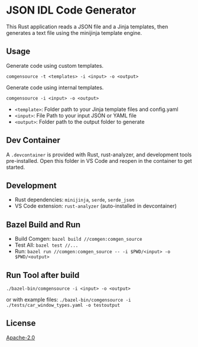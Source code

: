 # JSON IDL Code Generator

This Rust application reads a JSON file and a Jinja templates, then generates a text file using the minijinja template engine.

## Usage

Generate code using custom templates.
```
comgensource -t <templates> -i <input> -o <output>
```

Generate code using internal templates.
```
comgensource -i <input> -o <output>
```

- `<template>`: Folder path to your Jinja template files and config.yaml
- `<input>`: File Path to your input JSON or YAML file
- `<output>`: Folder path to the output folder to generate

## Dev Container

A `.devcontainer` is provided with Rust, rust-analyzer, and development tools pre-installed. Open this folder in VS Code and reopen in the container to get started.

## Development
- Rust dependencies: `minijinja`, `serde`, `serde_json`
- VS Code extension: `rust-analyzer` (auto-installed in devcontainer)

## Bazel Build and Run
- Build Comgen: `bazel build //comgen:comgen_source`
- Test All: `bazel test //...`
- Run: `bazel run //comgen:comgen_source -- -i $PWD/<input> -o $PWD/<output>`

## Run Tool after build
`./bazel-bin/comgensource -i <input> -o <output>`

or with example files:
`./bazel-bin/comgensource -i ./tests/car_window_types.yaml -o testoutput`

## License
[Apache-2.0](https://www.apache.org/licenses/LICENSE-2.0)
